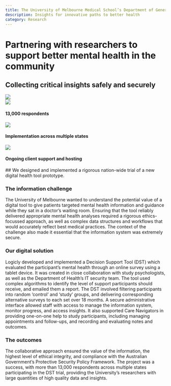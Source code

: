 ```yaml
---
title: The University of Melbourne Medical School’s Department of General Practice
description: Insights for innovative paths to better health
category: Research
---
```



# Partnering with researchers to support better mental health in the community
## Collecting critical insights safely and securely


<div class="grid grid-cols-12">

<div class="col-span-12 project-images">
    <img src="/Projects/Images/3_UoM_Medical_School’s_Department_of_General_Practice/University-of-melbourne-medical-school-department-of-general-practice.jpg" />
</div>

<div class="col-span-3 icons-sidebar">
<div>

<img src="/Projects/Icons/3_UoM_Medical_School’s_Department_of_General_Practice/13000_respondents.svg" />

#### 13,000 respondents

</div>
<div>

<img src="/Projects/Icons/3_UoM_Medical_School’s_Department_of_General_Practice/Implementation_across_multiple_states.svg" />

#### Implementation across multiple states

</div>
<div>

<img src="/Projects/Icons/3_UoM_Medical_School’s_Department_of_General_Practice/Ongoing_client_support_and_hosting.svg" />

#### Ongoing client support and hosting

</div>
</div>

<div class="col-span-9 project-text">
<div>
## We designed and implemented a rigorous nation-wide trial of a new digital health tool prototype.

### The information challenge
The University of Melbourne wanted to understand the potential value of a digital tool to give patients targeted mental health information and guidance while they sat in a doctor’s waiting room.
Ensuring that the tool reliably delivered appropriate mental health analyses required a rigorous ethics-focussed approach, as well as complex data structures and workflows that would accurately reflect best medical practices.
The context of the challenge also made it essential that the information system was extremely secure.

### Our digital solution
Logicly developed and implemented a Decision Support Tool (DST) which evaluated the participant’s mental health through an online survey using a tablet device.
It was created in close collaboration with study psychologists, as well as the Department of Health’s IT security team.
The tool used complex algorithms to identify the level of support participants should receive, and emailed them a report.
The DST involved filtering participants into random ‘control’ and ‘study’ groups, and delivering corresponding alternative surveys to each set over 18 months.
A secure administrative interface allowed staff with access to manage the information system, monitor progress, and access insights.
It also supported Care Navigators in providing one-on-one help to study participants, including managing appointments and follow-ups, and recording and evaluating notes and outcomes.

### The outcomes
The collaborative approach ensured the value of the information, the highest level of ethical integrity, and compliance with the Australian Government’s Protective Security Policy Framework.
The project was a success, with more than 13,000 respondents across multiple states participating in the DST trial, providing the University’s researchers with large quantities of high quality data and insights.

</div>
</div>
</div>
